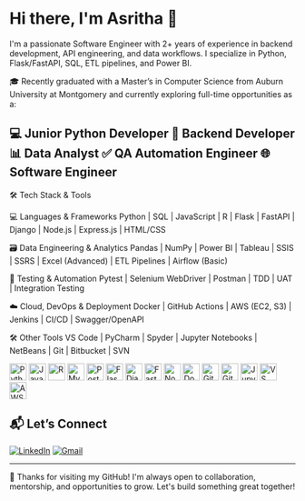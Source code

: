 # Hi there, I'm Asritha 👋

I'm a passionate Software Engineer with 2+ years of experience in backend development, API engineering, and data workflows. I specialize in Python, Flask/FastAPI, SQL, ETL pipelines, and Power BI.

🎓 Recently graduated with a Master’s in Computer Science from Auburn University at Montgomery and currently exploring full-time opportunities as a:

💻 Junior Python Developer
🔧 Backend Developer
📊 Data Analyst
✅ QA Automation Engineer
🌐 Software Engineer
---

🛠️ Tech Stack & Tools

💻 Languages & Frameworks
Python | SQL | JavaScript | R | Flask | FastAPI | Django | Node.js | Express.js | HTML/CSS

🗃️ Data Engineering & Analytics
Pandas | NumPy | Power BI | Tableau | SSIS | SSRS | Excel (Advanced) | ETL Pipelines | Airflow (Basic)

🧪 Testing & Automation
Pytest | Selenium WebDriver | Postman | TDD | UAT | Integration Testing

☁️ Cloud, DevOps & Deployment
Docker | GitHub Actions | AWS (EC2, S3) | Jenkins | CI/CD | Swagger/OpenAPI

🛠️ Other Tools
VS Code | PyCharm | Spyder | Jupyter Notebooks | NetBeans | Git | Bitbucket | SVN




<p align="left"> <!-- Languages --> <img src="https://cdn.jsdelivr.net/gh/devicons/devicon/icons/python/python-original.svg" height="30" alt="Python" /> <img src="https://cdn.jsdelivr.net/gh/devicons/devicon/icons/javascript/javascript-original.svg" height="30" alt="JavaScript" /> <img src="https://cdn.jsdelivr.net/gh/devicons/devicon/icons/r/r-original.svg" height="30" alt="R" /> <img src="https://cdn.jsdelivr.net/gh/devicons/devicon/icons/mysql/mysql-original.svg" height="30" alt="MySQL" /> <img src="https://cdn.jsdelivr.net/gh/devicons/devicon/icons/postgresql/postgresql-original.svg" height="30" alt="PostgreSQL" /> <!-- Frameworks --> <img src="https://cdn.jsdelivr.net/gh/devicons/devicon/icons/flask/flask-original.svg" height="30" alt="Flask" /> <img src="https://cdn.jsdelivr.net/gh/devicons/devicon/icons/django/django-plain.svg" height="30" alt="Django" /> <img src="https://cdn.jsdelivr.net/gh/devicons/devicon/icons/fastapi/fastapi-original.svg" height="30" alt="FastAPI" /> <img src="https://cdn.jsdelivr.net/gh/devicons/devicon/icons/nodejs/nodejs-original.svg" height="30" alt="Node.js" /> <!-- Tools --> <img src="https://cdn.jsdelivr.net/gh/devicons/devicon/icons/docker/docker-original.svg" height="30" alt="Docker" /> <img src="https://cdn.jsdelivr.net/gh/devicons/devicon/icons/git/git-original.svg" height="30" alt="Git" /> <img src="https://cdn.jsdelivr.net/gh/devicons/devicon/icons/github/github-original.svg" height="30" alt="GitHub" /> <img src="https://cdn.jsdelivr.net/gh/devicons/devicon/icons/jupyter/jupyter-original.svg" height="30" alt="Jupyter" /> <img src="https://cdn.jsdelivr.net/gh/devicons/devicon/icons/vscode/vscode-original.svg" height="30" alt="VS Code" /> <img src="https://cdn.jsdelivr.net/gh/devicons/devicon/icons/aws/aws-original.svg" height="30" alt="AWS" /> </p>

## 📬 Let’s Connect

[![LinkedIn](https://img.shields.io/badge/-LinkedIn-blue?style=for-the-badge&logo=linkedin&logoColor=white)](https://www.linkedin.com/in/asritha-rao610/)
[![Gmail](https://img.shields.io/badge/-Email-D14836?style=for-the-badge&logo=gmail&logoColor=white)](mailto:asritharao6@gmail.com)

---

🌟 Thanks for visiting my GitHub! I'm always open to collaboration, mentorship, and opportunities to grow. Let's build something great together!

